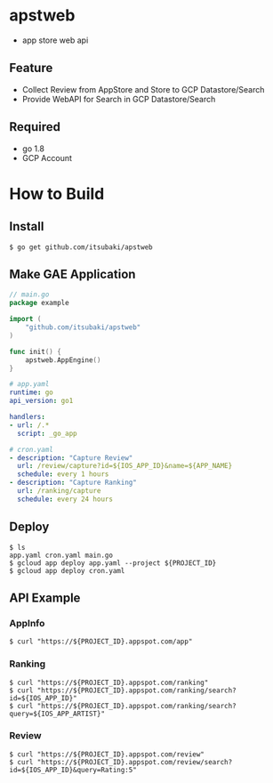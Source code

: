 # apstweb

 - app store web api

## Feature

 - Collect Review from AppStore and Store to GCP Datastore/Search
 - Provide WebAPI for Search in GCP Datastore/Search

## Required

 - go 1.8
 - GCP Account

# How to Build

## Install

```console
$ go get github.com/itsubaki/apstweb
```

## Make GAE Application

```go
// main.go
package example

import (
    "github.com/itsubaki/apstweb"
)

func init() {
    apstweb.AppEngine()
}
```

```yaml
# app.yaml
runtime: go
api_version: go1

handlers:
- url: /.*
  script: _go_app
```

```yaml
# cron.yaml
- description: "Capture Review"
  url: /review/capture?id=${IOS_APP_ID}&name=${APP_NAME}
  schedule: every 1 hours
- description: "Capture Ranking"
  url: /ranking/capture
  schedule: every 24 hours
```

## Deploy

```console
$ ls
app.yaml cron.yaml main.go
$ gcloud app deploy app.yaml --project ${PROJECT_ID}
$ gcloud app deploy cron.yaml
```

## API Example

### AppInfo

```console
$ curl "https://${PROJECT_ID}.appspot.com/app"
```


### Ranking

```console
$ curl "https://${PROJECT_ID}.appspot.com/ranking"
$ curl "https://${PROJECT_ID}.appspot.com/ranking/search?id=${IOS_APP_ID}"
$ curl "https://${PROJECT_ID}.appspot.com/ranking/search?query=${IOS_APP_ARTIST}"
```

### Review

```console
$ curl "https://${PROJECT_ID}.appspot.com/review"
$ curl "https://${PROJECT_ID}.appspot.com/review/search?id=${IOS_APP_ID}&query=Rating:5"
```
